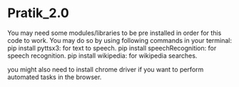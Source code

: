 # Pratik_2.0
You may need some modules/libraries to be pre installed in order for this code to work.
You may do so by using following commands in your terminal:
pip install pyttsx3: for text to speech.
pip install speechRecognition: for speech recognition.
pip install wikipedia: for wikipedia searches.

you might also need to install chrome driver if you want to perform automated tasks in the browser.
